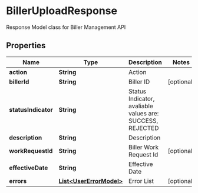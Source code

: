 

# BillerUploadResponse

Response Model class for Biller Management API
## Properties

Name | Type | Description | Notes
------------ | ------------- | ------------- | -------------
**action** | **String** | Action | 
**billerId** | **String** | Biller ID |  [optional]
**statusIndicator** | **String** | Status Indicator, avaliable values are: SUCCESS, REJECTED | 
**description** | **String** | Description | 
**workRequestId** | **String** | Biller Work Request Id |  [optional]
**effectiveDate** | **String** | Effective Date | 
**errors** | [**List&lt;UserErrorModel&gt;**](UserErrorModel.md) | Error List |  [optional]



